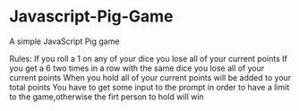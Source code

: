 # Javascript-Pig-Game
A simple JavaScript Pig game

Rules: If you roll a 1 on any of your dice you lose all of your current points
       If you get a 6 two times in a row with the same dice you lose all of your current points
       When you hold all of your current points will be added to your total points
       You have to get some input to the prompt in order to have a limit to the game,otherwise the firt person to hold will win
       
 
